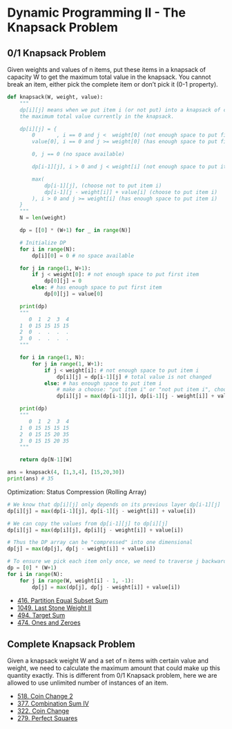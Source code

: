 # Dynamic Programming II - The Knapsack Problem

## 0/1 Knapsack Problem

Given weights and values of n items, put these items in a knapsack of capacity W to get the maximum total value in the knapsack. You cannot break an item, either pick the complete item or don’t pick it (0-1 property).

```py
def knapsack(W, weight, value):
    """
    dp[i][j] means when we put item i (or not put) into a knapsack of capacity j,
    the maximum total value currently in the knapsack.

    dp[i][j] = {
        0       , i == 0 and j <  weight[0] (not enough space to put first item)
        value[0], i == 0 and j >= weight[0] (has enough space to put first item)

        0, j == 0 (no space available)

        dp[i-1][j], i > 0 and j < weight[i] (not enough space to put item i)

        max(
            dp[i-1][j], (choose not to put item i)
            dp[i-1][j - weight[i]] + value[i] (choose to put item i)
        ), i > 0 and j >= weight[i] (has enough space to put item i)
    }
    """
    N = len(weight)

    dp = [[0] * (W+1) for _ in range(N)]

    # Initialize DP
    for i in range(N):
        dp[i][0] = 0 # no space available

    for j in range(1, W+1):
        if j < weight[0]: # not enough space to put first item
            dp[0][j] = 0
        else: # has enough space to put first item
            dp[0][j] = value[0]

    print(dp)
    """
       0  1  2  3  4
    1  0 15 15 15 15
    2  0  .  .  .  .
    3  0  .  .  .  .
    """

    for i in range(1, N):
        for j in range(1, W+1):
            if j < weight[i]: # not enough space to put item i
                dp[i][j] = dp[i-1][j] # total value is not changed
            else: # has enough space to put item i
                # make a choose: "put item i" or "not put item i", choose the max value
                dp[i][j] = max(dp[i-1][j], dp[i-1][j - weight[i]] + value[i])

    print(dp)
    """
       0  1  2  3  4
    1  0 15 15 15 15
    2  0 15 15 20 35
    3  0 15 15 20 35
    """

    return dp[N-1][W]

ans = knapsack(4, [1,3,4], [15,20,30])
print(ans) # 35
```

Optimization: Status Compression (Rolling Array)

```py
# We know that dp[i][j] only depends on its previous layer dp[i-1][j]
dp[i][j] = max(dp[i-1][j], dp[i-1][j - weight[i]] + value[i])

# We can copy the values from dp[i-1][j] to dp[i][j]
dp[i][j] = max(dp[i][j], dp[i][j - weight[i]] + value[i])

# Thus the DP array can be "compressed" into one dimensional
dp[j] = max(dp[j], dp[j - weight[i]] + value[i])

# To ensure we pick each item only once, we need to traverse j backwards from W to weight[i]
dp = [0] * (W+1)
for i in range(N):
    for j in range(W, weight[i] - 1, -1):
        dp[j] = max(dp[j], dp[j - weight[i]] + value[i])
```

- [416. Partition Equal Subset Sum](https://leetcode.com/problems/partition-equal-subset-sum/)
- [1049. Last Stone Weight II](https://leetcode.com/problems/last-stone-weight-ii/)
- [494. Target Sum](https://leetcode.com/problems/target-sum/)
- [474. Ones and Zeroes](https://leetcode.com/problems/ones-and-zeroes/)

## Complete Knapsack Problem

Given a knapsack weight W and a set of n items with certain value and weight, we need to calculate the maximum amount that could make up this quantity exactly. This is different from 0/1 Knapsack problem, here we are allowed to use unlimited number of instances of an item.

- [518. Coin Change 2](https://leetcode.com/problems/coin-change-2/)
- [377. Combination Sum IV](https://leetcode.com/problems/combination-sum-iv/)
- [322. Coin Change](https://leetcode.com/problems/coin-change/)
- [279. Perfect Squares](https://leetcode.com/problems/perfect-squares/)